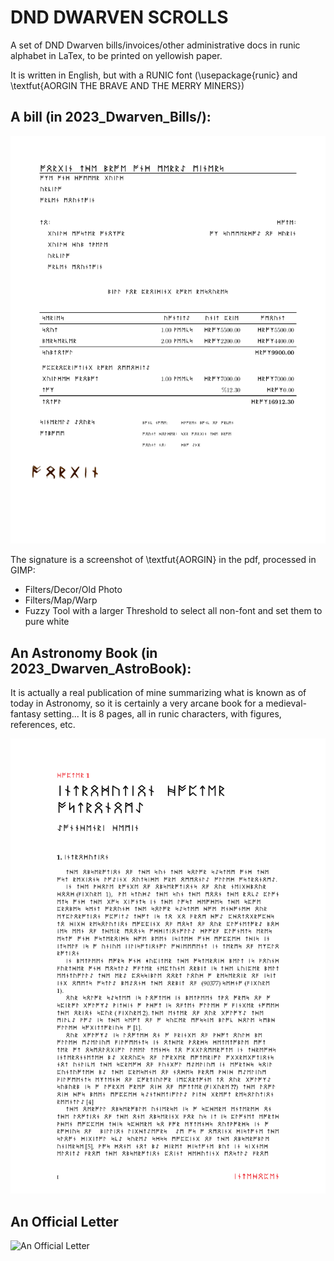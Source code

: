 # DND DWARVEN SCROLLS
A set of DND Dwarven bills/invoices/other administrative docs in runic alphabet in LaTex, to be printed on yellowish paper.

It is written in English, but with a RUNIC font (\usepackage{runic} and \textfut{AORGIN THE BRAVE AND THE MERRY MINERS})

## A bill (in 2023_Dwarven_Bills/):
![A Dwarven Bill](2023_Dwarven_Bills/bill.png "A Dwarven Bill")

The signature is a screenshot of \textfut{AORGIN} in the pdf, processed in GIMP:

- Filters/Decor/Old Photo
- Filters/Map/Warp
- Fuzzy Tool with a larger Threshold to select all non-font and set them to pure white 

## An Astronomy Book (in 2023_Dwarven_AstroBook):

It is actually a real publication of mine summarizing what is known as of today in Astronomy, so it is certainly a very arcane book for a medieval-fantasy setting... It is 8 pages, all in runic characters, with figures, references, etc.

![A Dwarven AstroBook](2023_Dwarven_AstroBook/IntechOpen-Book_p1.png "A Dwarven AstroBook")

## An Official Letter

![An Official Letter](2023_Dwarven_OfficiaLetter/formal_letter_4.png "An Official Letter")
